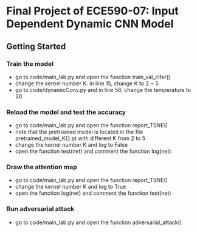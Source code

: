 
<br><br><br>

# Final Project of ECE590-07: Input Dependent Dynamic CNN Model

## Getting Started
### Train the model
- go to code/main_lab.py and open the function train_val_cifar()
- change the kernel number K: in line 15, change K to 2 ~ 5
- go to code/dynamicConv.py and in line 56, change the temperature to 30
### Reload the model and test the accuracy
- go to code/main_lab.py and open the function report_TSNE()
- note that the pretriained model is located in the file pretrained_model_K{}.pt with different K from 2 to 5
- change the kernel number K and log to False
- open the function test(net) and comment the function log(net)
### Draw the attention map
- go to code/main_lab.py and open the function report_TSNE()
- change the kernel number K and log to True
- open the function log(net) and comment the function test(net)

### Run adversarial attack
- go to code/main_lab.py and open the function adversarial_attack()
